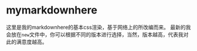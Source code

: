 # mymarkdownhere
这里是我的markdownhere的基本css渲染，基于网络上的所改编而来。
最新的我会放在`new`文件中，你可以根据不同的版本进行选择，当然，版本越高，代表我对此的满意度越高。
